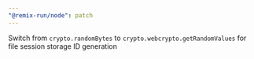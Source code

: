 ```yaml
---
"@remix-run/node": patch
---
```


Switch from `crypto.randomBytes` to `crypto.webcrypto.getRandomValues` for file session storage ID generation

